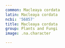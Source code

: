 ```yaml
---
common: Macleaya cordata
latin: Macleaya cordata
ncbi: '56857'
title: Macleaya cordata
group: Plants and Fungi
image: .na.character

---
```

